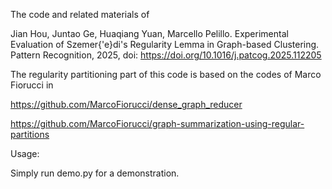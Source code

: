 The code and related materials of

Jian Hou, Juntao Ge, Huaqiang Yuan, Marcello Pelillo. Experimental Evaluation of Szemer{\'e}di's Regularity Lemma in Graph-based Clustering. Pattern Recognition, 2025, doi:
https://doi.org/10.1016/j.patcog.2025.112205

The regularity partitioning part of this code is based on the codes of Marco Fiorucci in

https://github.com/MarcoFiorucci/dense_graph_reducer

https://github.com/MarcoFiorucci/graph-summarization-using-regular-partitions


Usage:

Simply run demo.py for a demonstration.
